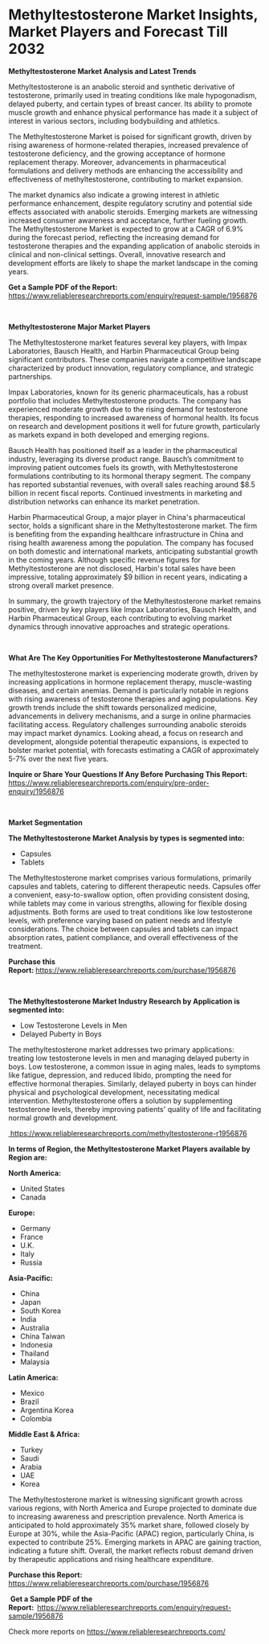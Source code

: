 <p><h1>Methyltestosterone Market Insights, Market Players and Forecast Till 2032</h1></p><p><strong>Methyltestosterone Market Analysis and Latest Trends</strong></p>
<p><p>Methyltestosterone is an anabolic steroid and synthetic derivative of testosterone, primarily used in treating conditions like male hypogonadism, delayed puberty, and certain types of breast cancer. Its ability to promote muscle growth and enhance physical performance has made it a subject of interest in various sectors, including bodybuilding and athletics. </p><p>The Methyltestosterone Market is poised for significant growth, driven by rising awareness of hormone-related therapies, increased prevalence of testosterone deficiency, and the growing acceptance of hormone replacement therapy. Moreover, advancements in pharmaceutical formulations and delivery methods are enhancing the accessibility and effectiveness of methyltestosterone, contributing to market expansion.</p><p>The market dynamics also indicate a growing interest in athletic performance enhancement, despite regulatory scrutiny and potential side effects associated with anabolic steroids. Emerging markets are witnessing increased consumer awareness and acceptance, further fueling growth. The Methyltestosterone Market is expected to grow at a CAGR of 6.9% during the forecast period, reflecting the increasing demand for testosterone therapies and the expanding application of anabolic steroids in clinical and non-clinical settings. Overall, innovative research and development efforts are likely to shape the market landscape in the coming years.</p></p>
<p><strong>Get a Sample PDF of the Report:&nbsp;</strong> <a href="https://www.reliableresearchreports.com/enquiry/request-sample/1956876?utm_campaign=3028&utm_medium=2&utm_source=Github&utm_content=ia&utm_term=08032025&utm_id=methyltestosterone">https://www.reliableresearchreports.com/enquiry/request-sample/1956876</a></p>
<p>&nbsp;</p>
<p><strong>Methyltestosterone Major Market Players</strong></p>
<p><p>The Methyltestosterone market features several key players, with Impax Laboratories, Bausch Health, and Harbin Pharmaceutical Group being significant contributors. These companies navigate a competitive landscape characterized by product innovation, regulatory compliance, and strategic partnerships.</p><p>Impax Laboratories, known for its generic pharmaceuticals, has a robust portfolio that includes Methyltestosterone products. The company has experienced moderate growth due to the rising demand for testosterone therapies, responding to increased awareness of hormonal health. Its focus on research and development positions it well for future growth, particularly as markets expand in both developed and emerging regions.</p><p>Bausch Health has positioned itself as a leader in the pharmaceutical industry, leveraging its diverse product range. Bausch’s commitment to improving patient outcomes fuels its growth, with Methyltestosterone formulations contributing to its hormonal therapy segment. The company has reported substantial revenues, with overall sales reaching around $8.5 billion in recent fiscal reports. Continued investments in marketing and distribution networks can enhance its market penetration.</p><p>Harbin Pharmaceutical Group, a major player in China's pharmaceutical sector, holds a significant share in the Methyltestosterone market. The firm is benefiting from the expanding healthcare infrastructure in China and rising health awareness among the population. The company has focused on both domestic and international markets, anticipating substantial growth in the coming years. Although specific revenue figures for Methyltestosterone are not disclosed, Harbin's total sales have been impressive, totaling approximately $9 billion in recent years, indicating a strong overall market presence.</p><p>In summary, the growth trajectory of the Methyltestosterone market remains positive, driven by key players like Impax Laboratories, Bausch Health, and Harbin Pharmaceutical Group, each contributing to evolving market dynamics through innovative approaches and strategic operations.</p></p>
<p>&nbsp;</p>
<p><strong>What Are The Key Opportunities For Methyltestosterone Manufacturers?</strong></p>
<p><p>The methyltestosterone market is experiencing moderate growth, driven by increasing applications in hormone replacement therapy, muscle-wasting diseases, and certain anemias. Demand is particularly notable in regions with rising awareness of testosterone therapies and aging populations. Key growth trends include the shift towards personalized medicine, advancements in delivery mechanisms, and a surge in online pharmacies facilitating access. Regulatory challenges surrounding anabolic steroids may impact market dynamics. Looking ahead, a focus on research and development, alongside potential therapeutic expansions, is expected to bolster market potential, with forecasts estimating a CAGR of approximately 5-7% over the next five years.</p></p>
<p><strong>Inquire or Share Your Questions If Any Before Purchasing This Report:</strong> <a href="https://www.reliableresearchreports.com/enquiry/pre-order-enquiry/1956876?utm_campaign=3028&utm_medium=2&utm_source=Github&utm_content=ia&utm_term=08032025&utm_id=methyltestosterone">https://www.reliableresearchreports.com/enquiry/pre-order-enquiry/1956876</a></p>
<p>&nbsp;</p>
<p><strong>Market Segmentation</strong></p>
<p><strong>The Methyltestosterone Market Analysis by types is segmented into:</strong></p>
<p><ul><li>Capsules</li><li>Tablets</li></ul></p>
<p><p>The Methyltestosterone market comprises various formulations, primarily capsules and tablets, catering to different therapeutic needs. Capsules offer a convenient, easy-to-swallow option, often providing consistent dosing, while tablets may come in various strengths, allowing for flexible dosing adjustments. Both forms are used to treat conditions like low testosterone levels, with preference varying based on patient needs and lifestyle considerations. The choice between capsules and tablets can impact absorption rates, patient compliance, and overall effectiveness of the treatment.</p></p>
<p><strong>Purchase this Report:&nbsp;</strong><a href="https://www.reliableresearchreports.com/purchase/1956876?utm_campaign=3028&utm_medium=2&utm_source=Github&utm_content=ia&utm_term=08032025&utm_id=methyltestosterone">https://www.reliableresearchreports.com/purchase/1956876</a></p>
<p>&nbsp;</p>
<p><strong>The Methyltestosterone Market Industry Research by Application is segmented into:</strong></p>
<p><ul><li>Low Testosterone Levels in Men</li><li>Delayed Puberty in Boys</li></ul></p>
<p><p>The methyltestosterone market addresses two primary applications: treating low testosterone levels in men and managing delayed puberty in boys. Low testosterone, a common issue in aging males, leads to symptoms like fatigue, depression, and reduced libido, prompting the need for effective hormonal therapies. Similarly, delayed puberty in boys can hinder physical and psychological development, necessitating medical intervention. Methyltestosterone offers a solution by supplementing testosterone levels, thereby improving patients' quality of life and facilitating normal growth and development.</p></p>
<p><a href="https://www.reliableresearchreports.com/methyltestosterone-r1956876?utm_campaign=3028&utm_medium=2&utm_source=Github&utm_content=ia&utm_term=08032025&utm_id=methyltestosterone">&nbsp;https://www.reliableresearchreports.com/methyltestosterone-r1956876</a></p>
<p><strong>In terms of Region, the Methyltestosterone Market Players available by Region are:</strong></p>
<p>
    <p> <strong> North America: </strong>
        <ul>
            <li>United States</li>
            <li>Canada</li>
        </ul>
        </p> 
    <p> <strong> Europe: </strong>
        <ul>
            <li>Germany</li>
            <li>France</li>
            <li>U.K.</li>
            <li>Italy</li>
            <li>Russia</li>
        </ul>
        </p> 
    <p> <strong> Asia-Pacific: </strong>
        <ul>
            <li>China</li>
            <li>Japan</li>
            <li>South Korea</li>
            <li>India</li>
            <li>Australia</li>
            <li>China Taiwan</li>
            <li>Indonesia</li>
            <li>Thailand</li>
            <li>Malaysia</li>
        </ul>
        </p> 
    <p> <strong> Latin America: </strong>
        <ul>
            <li>Mexico</li>
            <li>Brazil</li>
            <li>Argentina Korea</li>
            <li>Colombia</li>
        </ul>
        </p> 
    <p> <strong> Middle East & Africa: </strong>
        <ul>
            <li>Turkey</li>
            <li>Saudi</li>
            <li>Arabia</li>
            <li>UAE</li>
            <li>Korea</li>
        </ul>
    </p>
    </p>
<p><p>The Methyltestosterone market is witnessing significant growth across various regions, with North America and Europe projected to dominate due to increasing awareness and prescription prevalence. North America is anticipated to hold approximately 35% market share, followed closely by Europe at 30%, while the Asia-Pacific (APAC) region, particularly China, is expected to contribute 25%. Emerging markets in APAC are gaining traction, indicating a future shift. Overall, the market reflects robust demand driven by therapeutic applications and rising healthcare expenditure.</p></p>
<p><strong>Purchase this Report: </strong><a href="https://www.reliableresearchreports.com/purchase/1956876?utm_campaign=3028&utm_medium=2&utm_source=Github&utm_content=ia&utm_term=08032025&utm_id=methyltestosterone">https://www.reliableresearchreports.com/purchase/1956876</a></p>
<p>&nbsp;<strong>Get a Sample PDF of the Report:&nbsp;&nbsp;</strong><a href="https://www.reliableresearchreports.com/enquiry/request-sample/1956876?utm_campaign=3028&utm_medium=2&utm_source=Github&utm_content=ia&utm_term=08032025&utm_id=methyltestosterone">https://www.reliableresearchreports.com/enquiry/request-sample/1956876</a></p>
<p><strong></strong></p>
<p>Check more reports on <a href="https://www.reliableresearchreports.com/?utm_campaign=3028&utm_medium=2&utm_source=Github&utm_content=ia&utm_term=08032025&utm_id=methyltestosterone">https://www.reliableresearchreports.com/</a></p>